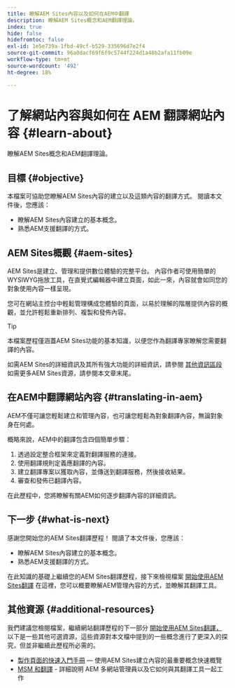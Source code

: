 ```yaml
---
title: 瞭解AEM Sites內容以及如何在AEM中翻譯
description: 瞭解AEM Sites概念和AEM翻譯理論。
index: true
hide: false
hidefromtoc: false
exl-id: 1e5e739a-1fbd-49cf-b529-335696d7e2f4
source-git-commit: 96a0dacf69f6f9c5744f224d1a48b2afa11fb09e
workflow-type: tm+mt
source-wordcount: '492'
ht-degree: 18%

---
```


# 了解網站內容與如何在 AEM 翻譯網站內容 {#learn-about}

瞭解AEM Sites概念和AEM翻譯理論。

## 目標 {#objective}

本檔案可協助您瞭解AEM Sites內容的建立以及這類內容的翻譯方式。 閱讀本文件後，您應該：

* 瞭解AEM Sites內容建立的基本概念。
* 熟悉AEM支援翻譯的方式。

## AEM Sites概觀 {#aem-sites}

AEM Sites是建立、管理和提供數位體驗的完整平台。 內容作者可使用簡單的WYSIWYG拖放工具，在直覺式編輯器中建立頁面，如此一來，內容就會如同您的對象使用內容一樣呈現。

您可在網站主控台中輕鬆管理構成您體驗的頁面，以易於理解的階層提供內容的概觀，並允許輕鬆重新排列、複製和發佈內容。

>[!TIP]
>
>本檔案歷程僅涵蓋AEM Sites功能的基本知識，以便您作為翻譯專家瞭解您需要翻譯的內容。
>
>如需AEM Sites的詳細資訊及其所有強大功能的詳細資訊，請參閱 [其他資訊區段](#additional-information) 如需更多AEM Sites資源，請參閱本文章末尾。

## 在AEM中翻譯網站內容 {#translating-in-aem}

AEM不僅可讓您輕鬆建立和管理內容，也可讓您輕鬆為對象翻譯內容，無論對象身在何處。

概略來說，AEM中的翻譯包含四個簡單步驟：

1. 透過設定整合框架來定義對翻譯服務的連接。
1. 使用翻譯規則定義應翻譯的內容。
1. 建立翻譯專案以獲取內容，並傳送到翻譯服務，然後接收結果。
1. 審查和發佈已翻譯內容。


在此歷程中，您將瞭解有關AEM如何逐步翻譯內容的詳細資訊。

## 下一步 {#what-is-next}

感謝您開始您的AEM Sites翻譯歷程！ 閱讀了本文件後，您應該：

* 瞭解AEM Sites內容建立的基本概念。
* 熟悉AEM支援翻譯的方式。

在此知識的基礎上繼續您的AEM Sites翻譯歷程，接下來檢視檔案 [開始使用AEM Sites翻譯](getting-started.md) 在這裡，您可以概要瞭解AEM管理內容的方式，並瞭解其翻譯工具。

## 其他資源 {#additional-resources}

我們建議您檢閱檔案，繼續網站翻譯歷程的下一部分 [開始使用AEM Sites翻譯，](getting-started.md) 以下是一些其他可選資源，這些資源對本文檔中提到的一些概念進行了更深入的探究，但並非繼續此歷程所必需的。

* [製作頁面的快速入門手冊](/help/sites-cloud/authoring/getting-started/quick-start.md)  — 使用AEM Sites建立內容的最重要概念快速概覽
* [MSM 和翻譯](/help/sites-cloud/administering/msm-and-translation.md) - 詳細說明 AEM 多網站管理員以及它如何與其翻譯工具一起工作
